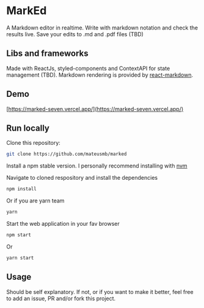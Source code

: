 # MarkEd

A Markdown editor in realtime. Write with markdown notation and check the results live. Save your edits to .md and .pdf files (TBD)


## Libs and frameworks

Made with ReactJs, styled-components and ContextAPI for state management (TBD). Markdown rendering is provided by [react-markdown](https://github.com/remarkjs/react-markdown).

## Demo

[https://marked-seven.vercel.app/](https://marked-seven.vercel.app/)

## Run locally

Clone this repository:

```bash
git clone https://github.com/mateusmb/marked
```

Install a npm stable version. I personally recommend installing with [nvm](https://github.com/nvm-sh/nvm)

Navigate to cloned respository and install the dependencies

```bash
npm install
```

Or if you are yarn team

```bash
yarn
```

Start the web application in your fav browser

```bash
npm start
```

Or

```bash
yarn start
```

## Usage

Should be self explanatory. If not, or if you want to make it better, feel free to add an issue, PR and/or fork this project.
